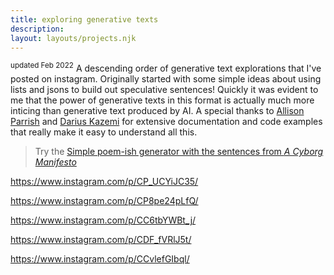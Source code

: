 ```yaml
---
title: exploring generative texts
description: 
layout: layouts/projects.njk
---
```

<sup>updated Feb 2022</sup>
A descending order of generative text explorations that I've posted on instagram. Originally started with some simple ideas about using lists and jsons to build out speculative sentences! Quickly it was evident to me that the power of generative texts in this format is actually much more inticing than generative text produced by AI. A special thanks to [Allison Parrish](https://www.decontextualize.com/) and [Darius Kazemi](http://tinysubversions.com/) for extensive documentation and code examples that really make it easy to understand all this. 

> Try the [Simple poem-ish generator with the sentences from *A Cyborg Manifesto*](https://editor.p5js.org/ambikajo/full/4_0lxhiSA)

https://www.instagram.com/p/CP_UCYiJC35/

https://www.instagram.com/p/CP8pe24pLfQ/

https://www.instagram.com/p/CC6tbYWBt_j/

https://www.instagram.com/p/CDF_fVRlJ5t/

https://www.instagram.com/p/CCvlefGIbql/

